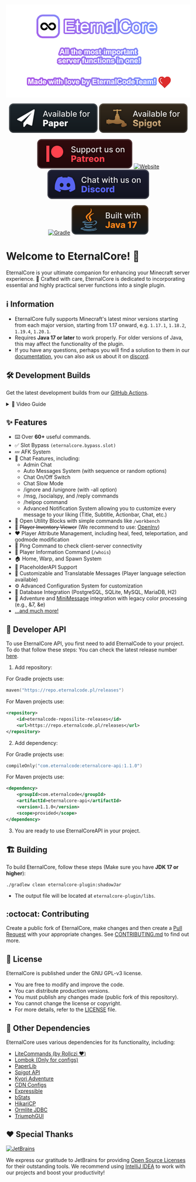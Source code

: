 <div align="center">

![readme-banner.png](assets/readme-banner.png)

[![Supports Paper](https://raw.githubusercontent.com/intergrav/devins-badges/v3/assets/cozy/supported/paper_vector.svg)](https://papermc.io)
[![Supports Spigot](https://raw.githubusercontent.com/intergrav/devins-badges/v3/assets/cozy/supported/spigot_vector.svg)](https://spigotmc.org)

[![Patreon](https://raw.githubusercontent.com/intergrav/devins-badges/v3/assets/cozy/donate/patreon-plural_vector.svg)](https://www.patreon.com/eternalcode)
[![Website](https://raw.githubusercontent.com/intergrav/devins-badges/v3/assets/cozy/documentation/website_vector.svg)](https://eternalcode.pl/)
[![Discord](https://raw.githubusercontent.com/intergrav/devins-badges/v3/assets/cozy/social/discord-plural_vector.svg)](https://discord.gg/FQ7jmGBd6c)

[![Gradle](https://raw.githubusercontent.com/intergrav/devins-badges/v3/assets/cozy/built-with/gradle_vector.svg)](https://gradle.org/)
[![Java](https://raw.githubusercontent.com/intergrav/devins-badges/v3/assets/cozy/built-with/java17_vector.svg)](https://www.java.com/)
</div>

# Welcome to EternalCore! 🚀

EternalCore is your ultimate companion for enhancing your Minecraft server experience. 💎 Crafted with care, EternalCore is dedicated to incorporating essential and highly practical server functions into a single plugin.

## :information_source: Information

- EternalCore fully supports Minecraft's latest minor versions starting from each major version, starting from 1.17 onward, e.g. `1.17.1`, `1.18.2`, `1.19.4`, `1.20.1`.
- Requires **Java 17 or later** to work properly. For older versions of Java, this may affect the functionality of the plugin.
- If you have any questions, perhaps you will find a solution to them in our [documentation](https://docs.eternalcode.pl/eternalcore/introduction.html), you can also ask us about it on [discord](https://discord.gg/FQ7jmGBd6c).

## :hammer_and_wrench: Development Builds

Get the latest development builds from our [GitHub Actions](https://github.com/EternalCodeTeam/EternalCore/actions).

<details><summary>🎥 Video Guide</summary>
  <img src="https://i.imgur.com/hmv38VS.gif" alt="Video Guide">
</details>

## :sparkles: Features

- :keyboard: Over **60+** useful commands.
- :white_check_mark: Slot Bypass `(eternalcore.bypass.slot)`
- :zzz: AFK System
- :speech_balloon: Chat Features, including:
  - Admin Chat
  - Auto Messages System (with sequence or random options)
  - Chat On/Off Switch
  - Chat Slow Mode
  - /ignore and /unignore (with -all option)
  - /msg, /socialspy, and /reply commands
  - /helpop command
  - Advanced Notification System allowing you to customize every message to your liking (Title, Subtitle, Actionbar, Chat, etc.) 
- :hammer: Open Utility Blocks with simple commands like `/workbench`
- :briefcase: ~~Player Inventory Viewer~~ (We recommend to use: [OpenInv](https://github.com/Jikoo/OpenInv))
- :heart: Player Attribute Management, including heal, feed, teleportation, and godmode modification
- :ping_pong: Ping Command to check client-server connectivity
- :bust_in_silhouette: Player Information Command (`/whois`)
- :house: Home, Warp, and Spawn System
- :page_facing_up: PlaceholderAPI Support
- :memo: Customizable and Translatable Messages (Player language selection available)
- :gear: Advanced Configuration System for customization
- :card_index: Database Integration (PostgreSQL, SQLite, MySQL, MariaDB, H2)
- :rainbow: Adventure and [MiniMessage](https://docs.advntr.dev/minimessage/format.html) integration with legacy color processing (e.g., &7, &e)
- [...and much more!](https://docs.eternalcode.pl/eternalcore/features.html)

## :construction_worker: Developer API

To use EternalCore API, you first need to add EternalCode to your project. To do that follow these steps:
You can check the latest release number [here](github.com/EternalCodeTeam/EternalCore/releases/latest).

1. Add repository:

For Gradle projects use:
```kts
maven("https://repo.eternalcode.pl/releases")
```

For Maven projects use:
```xml
<repository>
    <id>eternalcode-reposilite-releases</id>
    <url>https://repo.eternalcode.pl/releases</url>
</repository>
```

2. Add dependency:

For Gradle projects use:
```kts
compileOnly("com.eternalcode:eternalcore-api:1.1.0")
```

For Maven projects use:
```xml
<dependency>
    <groupId>com.eternalcode</groupId>
    <artifactId>eternalcore-api</artifactId>
    <version>1.1.0</version>
    <scope>provided</scope>
</dependency>
```

3. You are ready to use EternalCoreAPI in your project.

## :building_construction: Building

To build EternalCore, follow these steps (Make sure you have **JDK 17 or higher**):

```shell
./gradlew clean eternalcore-plugin:shadowJar
```
- The output file will be located at `eternalcore-plugin/libs`.


## :octocat: Contributing

Create a public fork of EternalCore, make changes and then create
a [Pull Request](https://github.com/EternalCodeTeam/EternalCore/pulls) with your appropriate changes.
See [CONTRIBUTING.md](https://github.com/EternalCodeTeam/EternalCore/blob/master/.github/CONTRIBUTING.md) to find out
more.

## :scroll: License

EternalCore is published under the GNU GPL-v3 license.

- You are free to modify and improve the code.
- You can distribute production versions.
- You must publish any changes made (public fork of this repository).
- You cannot change the license or copyright.
- For more details, refer to the [LICENSE](LICENSE) file.

## :bookmark_tabs: Other Dependencies

EternalCore uses various dependencies for its functionality, including:
- [LiteCommands (by Rollczi ❤️)](https://github.com/Rollczi/LiteCommands)
- [Lombok (Only for configs)](https://projectlombok.org/)
- [PaperLib](https://github.com/PaperMC/PaperLib)
- [Spigot API](https://www.spigotmc.org/wiki/spigot-gradle/)
- [Kyori Adventure](https://docs.adventure.kyori.net/)
- [CDN Configs](https://github.com/dzikoysk/cdn)
- [Expressible](https://github.com/panda-lang/expressible)
- [bStats](https://bstats.org/)
- [HikariCP](https://github.com/brettwooldridge/HikariCP)
- [Ormlite JDBC](https://github.com/j256/ormlite-jdbc)
- [TriumphGUI](https://github.com/TriumphTeam/triumph-gui)

## :heart: Special Thanks

[<img src="https://user-images.githubusercontent.com/65517973/210912946-447a6b9a-2685-4796-9482-a44bffc727ce.png" alt="JetBrains" width="150">](https://www.jetbrains.com)

We express our gratitude to JetBrains for providing [Open Source Licenses](https://www.jetbrains.com/opensource/) for their outstanding tools. We recommend using [IntelliJ IDEA](https://www.jetbrains.com/idea/) to work with our projects and boost your productivity!
